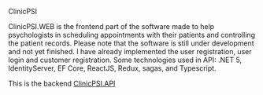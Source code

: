 ClinicPSI

ClinicPSI.WEB is the frontend part of the software made to help psychologists in scheduling appointments with their patients and controlling the patient records. Please note that the software is still under development and not yet finished. I have already implemented the user registration, user login and customer registration. Some technologies used in API: .NET 5, IdentityServer, EF Core, ReactJS, Redux, sagas, and Typescript.

This is the backend [ClinicPSI.API](https://github.com/ayslan/api-clinicpsi)
